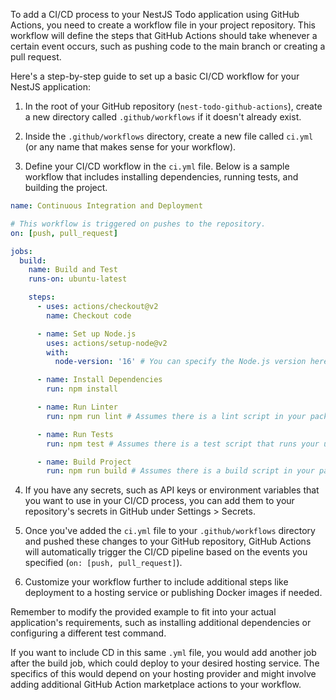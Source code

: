 To add a CI/CD process to your NestJS Todo application using GitHub Actions, you need to create a workflow file in your project repository. This workflow will define the steps that GitHub Actions should take whenever a certain event occurs, such as pushing code to the main branch or creating a pull request.

Here's a step-by-step guide to set up a basic CI/CD workflow for your NestJS application:

1. In the root of your GitHub repository (`nest-todo-github-actions`), create a new directory called `.github/workflows` if it doesn't already exist.

2. Inside the `.github/workflows` directory, create a new file called `ci.yml` (or any name that makes sense for your workflow).

3. Define your CI/CD workflow in the `ci.yml` file. Below is a sample workflow that includes installing dependencies, running tests, and building the project.

```yaml
name: Continuous Integration and Deployment

# This workflow is triggered on pushes to the repository.
on: [push, pull_request]

jobs:
  build:
    name: Build and Test
    runs-on: ubuntu-latest

    steps:
      - uses: actions/checkout@v2
        name: Checkout code

      - name: Set up Node.js
        uses: actions/setup-node@v2
        with:
          node-version: '16' # You can specify the Node.js version here

      - name: Install Dependencies
        run: npm install

      - name: Run Linter
        run: npm run lint # Assumes there is a lint script in your package.json

      - name: Run Tests
        run: npm test # Assumes there is a test script that runs your unit tests

      - name: Build Project
        run: npm run build # Assumes there is a build script in your package.json
```

4. If you have any secrets, such as API keys or environment variables that you want to use in your CI/CD process, you can add them to your repository's secrets in GitHub under Settings > Secrets.

5. Once you've added the `ci.yml` file to your `.github/workflows` directory and pushed these changes to your GitHub repository, GitHub Actions will automatically trigger the CI/CD pipeline based on the events you specified (`on: [push, pull_request]`).

6. Customize your workflow further to include additional steps like deployment to a hosting service or publishing Docker images if needed.

Remember to modify the provided example to fit into your actual application's requirements, such as installing additional dependencies or configuring a different test command.

If you want to include CD in this same `.yml` file, you would add another job after the build job, which could deploy to your desired hosting service. The specifics of this would depend on your hosting provider and might involve adding additional GitHub Action marketplace actions to your workflow.
